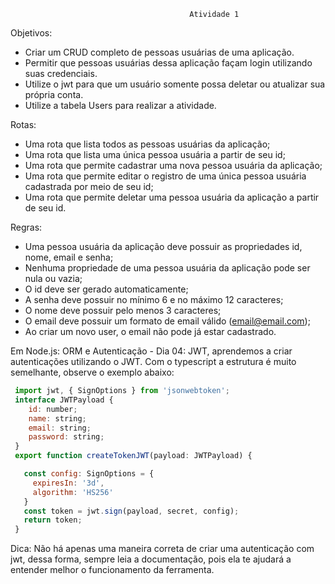                                             Atividade 1

Objetivos:

- Criar um CRUD completo de pessoas usuárias de uma aplicação.
- Permitir que pessoas usuárias dessa aplicação façam login utilizando suas credenciais.
- Utilize o jwt para que um usuário somente possa deletar ou atualizar sua própria conta.
- Utilize a tabela Users para realizar a atividade.

Rotas:

- Uma rota que lista todos as pessoas usuárias da aplicação;
- Uma rota que lista uma única pessoa usuária a partir de seu id;
- Uma rota que permite cadastrar uma nova pessoa usuária da aplicação;
- Uma rota que permite editar o registro de uma única pessoa usuária cadastrada por meio de seu id;
- Uma rota que permite deletar uma pessoa usuária da aplicação a partir de seu id.

Regras:

- Uma pessoa usuária da aplicação deve possuir as propriedades id, nome, email e senha;
- Nenhuma propriedade de uma pessoa usuária da aplicação pode ser nula ou vazia;
- O id deve ser gerado automaticamente;
- A senha deve possuir no mínimo 6 e no máximo 12 caracteres;
- O nome deve possuir pelo menos 3 caracteres;
- O email deve possuir um formato de email válido (email@email.com);
- Ao criar um novo user, o email não pode já estar cadastrado.

Em Node.js: ORM e Autenticação - Dia 04: JWT, aprendemos a criar autenticações utilizando o JWT. Com o typescript a estrutura é muito semelhante, observe o exemplo abaixo:

```js
 import jwt, { SignOptions } from 'jsonwebtoken';
 interface JWTPayload {
    id: number;
    name: string;
    email: string;
    password: string;
 }
 export function createTokenJWT(payload: JWTPayload) {

   const config: SignOptions = {
     expiresIn: '3d',
     algorithm: 'HS256'
   }
   const token = jwt.sign(payload, secret, config);
   return token;
 }
```

Dica: Não há apenas uma maneira correta de criar uma autenticação com jwt, dessa forma, sempre leia a documentação, pois ela te ajudará a entender melhor o funcionamento da ferramenta.